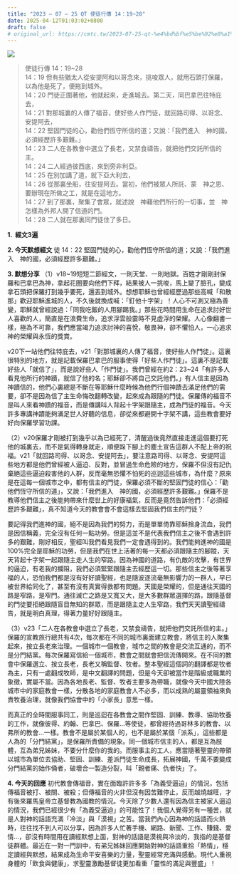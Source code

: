 ```yaml
---
title: "2023 – 07 – 25 QT 使徒行傳 14：19~28"
date: 2025-04-12T01:03:02+0800
draft: false
# original_url: https://cmtc.tw/2023-07-25-qt-%e4%bd%bf%e5%be%92%e8%a1%8c%e5%82%b3-14%ef%bc%9a1928
---
```


![](/images/qt.jpg)
> 使徒行傳 14：19\~28  
> 14：19 但有些猶太人從安提阿和以哥念來，挑唆眾人，就用石頭打保羅，以為他是死了，便拖到城外。  
> 14：20 門徒正圍著他，他就起來，走進城去。第二天，同巴拿巴往特庇去，  
> 14：21 對那城裏的人傳了福音，使好些人作門徒，就回路司得、以哥念、安提阿去，  
> 14：22 堅固門徒的心，勸他們恆守所信的道；又說：「我們進入　神的國，必須經歷許多艱難。」  
> 14：23 二人在各教會中選立了長老，又禁食禱告，就把他們交託所信的主。  
> 14：24 二人經過彼西底，來到旁非利亞。  
> 14：25 在別加講了道，就下亞大利去，  
> 14：26 從那裏坐船，往安提阿去。當初，他們被眾人所託、蒙　神之恩、要辦現在所做之工，就是在這地方。  
> 14：27 到了那裏，聚集了會眾，就述說　神藉他們所行的一切事，並　神怎樣為外邦人開了信道的門。  
> 14：28 二人就在那裏同門徒住了多日。

**1.  經文3遍**

**2. 今天默想經文**
徒 14：22 堅固門徒的心，勸他們恆守所信的道；又說：「我們進入　神的國，必須經歷許多艱難。」

**3. 默想分享**
（1）v18\~19短短二節經文，一則天堂、一則地獄。百姓才剛剛封保羅和巴拿巴為神，拿起花圈要向他們下拜，結果被人一挑唆，馬上變了臉孔，變成拿石頭把保羅打到幾乎要死，還丟到城外。想想耶穌也曾經經歷過那些高喊「和散那」歡迎耶穌進城的人，不久後就換成喊：「釘他十字架」！人心不可測又極為善變，耶穌就曾經說過：「同我吃飯的人用腳踢我。」那些花時間用生命在追求討好世人喜歡的人，簡直是在浪費生命，追求浮雲般霎時不見虛浮的榮耀。人心像翻書一樣，極為不可靠，我們應當竭力追求討神的喜悅，敬畏神，卻不懼怕人，一心追求神的榮耀與永恆的獎賞。

v20下一站他們往特庇去，v21「對那城裏的人傳了福音，使好些人作門徒」。這裏很特別的地方，就是記載保羅巴拿巴的服事使得「好些人作門徒」。這裏不是記載好些人「就信了」，而是說好些人「作門徒」。我們曾經在約2：23\~24「有許多人看見他所行的神蹟，就信了他的名；耶穌卻不將自己交託他們。」有人信主是因為神蹟信的，他們心裏總是不斷在等耶穌什麼時候為他們行個神蹟去滿足他們的需要，卻不是因為信了主生命悔改翻轉改變，起來成為跟隨的門徒。保羅傳的福音不是叫人來看神蹟的福音，而是傳講叫人背起十字架跟隨主，成為門徒的福音。今天許多專講神蹟能夠滿足世人好聽的信息，卻從來都避開十字架不講，這些教會要好好向保羅學習功課。

（2）v20保羅才剛被打到幾乎以為已經死了，清醒過後竟然直接走進這個要打死他的城裏去，而不是氣得轉身就走，順便跺下腳上的塵土宣告這群人不配上帝的祝福。v21「就回路司得、以哥念、安提阿去」，要注意路司得、以哥念、安提阿這些地方都是他們曾經被人逼迫、反對，並冒過生命危險的地方，保羅不但沒有記仇棄絕這些逼迫殺害他的人群，反而毫無恐懼不怕死的巡迴這些城市，為什麼？原來是在這每一個城市之中，都有信主的門徒，保羅必須不斷的堅固門徒的信心：「勸他們恆守所信的道」，又說：「我們進入　神的國，必須經歷許多艱難。」保羅不是教導他們信主之後能夠帶來什麼世上的好康福氣，反而是竟然告訴他們：「必須經歷許多艱難」，真不知道今天的教會會不會這樣去堅固我們信主的門徒？

要記得我們進神的國，絕不是因為我們的努力，而是單單倚靠耶穌捨身流血，我們是因信稱義，完全沒有任何一點功勞。但是這並不是代表我們信主之後不會遇到許多的艱難，剛好相反，聖經叫我們看見我們一定會遇得到的。我們能夠進神的國是100%完全是耶穌的功勞，但是我們在世上活著的每一天都必須跟隨主的腳蹤，天天背起十字架一起跟隨主走人生的窄路。因為神國的道路，有仇敵的攻擊，有世界的逼迫，有老我的攔阻，我們必須緊緊跟隨主去經歷這一切。那些信主之後等著享福的人，恐怕我們都是沒有好好讀聖經，也是隨波逐流毫無影響力的一群人，早已被世界給同化了，甚至有沒有真實得救都有問題。天國是榮耀的，但是通往天國的路是窄路，是窄門。通往滅亡之路是又寬又大，是大多數群眾選擇的路，跟隨基督的門徒要拒絕跟隨盲目無知的群眾，而是跟隨主走人生窄路，我們天天讀聖經禱告，就是明白真理，得著力量好好跟隨主。

（3）v23「二人在各教會中選立了長老，又禁食禱告，就把他們交託所信的主。」保羅的宣教旅行總共有4次，每次都在不同的城市裏面建立教會，將信主的人聚集起來，按立長老來治理。一個城市一個教會，城市之間的教會是交流互通的，而不是分門結黨。每次保羅寫信給一個城市，教會之間就會把信流傳開來。在不同的教會中保羅選立、按立長老，長老又稱監督、牧者。整本聖經這個詞的翻譯都是牧者為主，只有一處翻成牧師，是中文翻譯的問題，但是今天卻被當作是階級或職業的象徵，實屬不當。因為各地長老、監督、牧者主要多為帶職，就像今天中國大陸各城市中的家庭教會一樣，分散各地的家庭教會人不必多，而以成熟的屬靈領袖來負責牧養治理，就像我們協會中的「小家長」意思一樣。

而真正的全時間服事同工，則是巡迴在各教會之間作堅固、訓練、教導、協助牧養的工作，就像彼得、約翰、巴拿巴、保羅…等使徒，都曾經待過哥林多的教會、以弗所的教會…一樣。教會不是屬於某個人的，也不是屬於某個「派系」，這些都是人為的「分門結黨」，是保羅所責備的現象。同一個城市信主的人，都是互為肢體，互為弟兄姊妹，不要分什麼你的我的。而服事主的工人，應當隨著聖靈的帶領以城市為單位去協助、堅固、訓練、差派門徒生命成長，拓展神國，千萬不要變成分門結黨的始作俑者，破壞合一製造分裂，叫「親者痛、仇者快」了。

**4. 今天的回應**
初代教會傳福音，實在面臨許許多多「為義受逼迫」的情況，包括傳福音被打、被關、被殺；但傳福音的火非但沒有因苦難停止，反而越燒越旺，才有後來羅馬皇帝立基督教為國教的情況。今天除了少數人還有因為信主被家人逼迫的情況，我們已經很少有「為義受逼迫」的可能性了！我個人覺得另有一種苦，就是人對神的話語充滿「冷淡」與「漠視」之苦。當我們內心因為神的話語而火熱時，往往找不到人可以分享，因為許多人忙著手機、網路、新聞、工作、賺錢、愛情…，卻沒有時間用在讀經默想上面，對神的話語是漠視與冷淡的，我指的是基督徒群體。最近在一對一門訓中，有弟兄姊妹回應開始對神的話語重拾「熱情」，穩定讀經與默想，結果成為生命平安喜樂的力量，聖靈經常充滿與感動。現代人重視身體的「飲食與健康」，求聖靈激勵基督徒更加看重「靈性的滿足與豐盛」！
